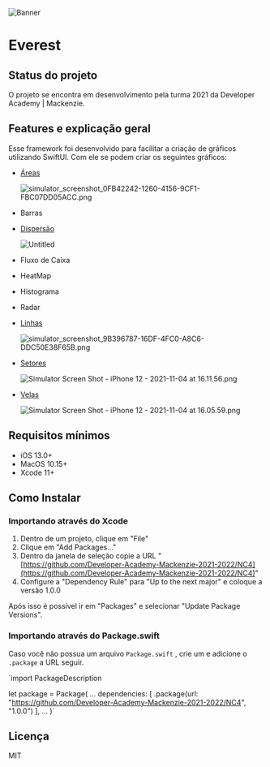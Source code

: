 ![Banner](https://s3-us-west-2.amazonaws.com/secure.notion-static.com/f45426ff-21d7-4eac-ae2e-e7c0e78be54c/Untitled.png)

# Everest

## Status do projeto

O projeto se encontra em desenvolvimento pela turma 2021 da Developer Academy | Mackenzie.

## Features e explicação geral

Esse framework foi desenvolvido para facilitar a criação de gráficos utilizando SwiftUI. Com ele se podem criar os seguintes gráficos:

- [Áreas](https://github.com/Developer-Academy-Mackenzie-2021-2022/AreaExample)
    
    ![simulator_screenshot_0FB42242-1260-4156-9CF1-FBC07DD05ACC.png](https://s3-us-west-2.amazonaws.com/secure.notion-static.com/7db1aa69-c600-44ef-973f-7e61d13f8065/simulator_screenshot_0FB42242-1260-4156-9CF1-FBC07DD05ACC.png)
    
- Barras
- [Dispersão](https://github.com/Developer-Academy-Mackenzie-2021-2022/DispersionExample)
    
    ![Untitled](https://s3-us-west-2.amazonaws.com/secure.notion-static.com/9f97d090-d126-48ee-9d03-7fc0f0ba5392/Untitled.png)
    
- Fluxo de Caixa
- HeatMap
- Histograma
- Radar
- [Linhas](https://github.com/Developer-Academy-Mackenzie-2021-2022/LinesExample)
    
    ![simulator_screenshot_9B396787-16DF-4FC0-A8C6-DDC50E38F65B.png](https://s3-us-west-2.amazonaws.com/secure.notion-static.com/1cf20ee3-e936-45f2-95a0-2d86cfab865d/simulator_screenshot_9B396787-16DF-4FC0-A8C6-DDC50E38F65B.png)
    
- [Setores](https://github.com/Developer-Academy-Mackenzie-2021-2022/SectorExample)
    
    ![Simulator Screen Shot - iPhone 12 - 2021-11-04 at 16.11.56.png](https://s3-us-west-2.amazonaws.com/secure.notion-static.com/e7ed0302-1d17-4edf-b356-658a6cf6e54a/Simulator_Screen_Shot_-_iPhone_12_-_2021-11-04_at_16.11.56.png)
    
- [Velas](https://github.com/Developer-Academy-Mackenzie-2021-2022/CandleSticksExample)
    
    ![Simulator Screen Shot - iPhone 12 - 2021-11-04 at 16.05.59.png](https://s3-us-west-2.amazonaws.com/secure.notion-static.com/0f81967f-1ada-4d59-97e2-d9c44d7b0529/Simulator_Screen_Shot_-_iPhone_12_-_2021-11-04_at_16.05.59.png)
    

## Requisitos mínimos

- iOS 13.0+
- MacOS 10.15+
- Xcode 11+

## Como Instalar

### Importando através do Xcode

1. Dentro de um projeto, clique em "File"
2. Clique em "Add Packages..."
3. Dentro da janela de seleção copie a URL "[https://github.com/Developer-Academy-Mackenzie-2021-2022/NC4](https://github.com/Developer-Academy-Mackenzie-2021-2022/NC4)"
4. Configure a "Dependency Rule" para "Up to the next major" e coloque a versão 1.0.0

Após isso é possível ir em "Packages" e selecionar "Update Package Versions".

### Importando através do Package.swift

Caso você não possua um arquivo `Package.swift` , crie um e adicione o `.package` a URL seguir.

`import PackageDescription

let package = Package(
    ...
    dependencies: [
        .package(url: "https://github.com/Developer-Academy-Mackenzie-2021-2022/NC4", "1.0.0")
    ],
    ...
)`

## Licença

MIT
